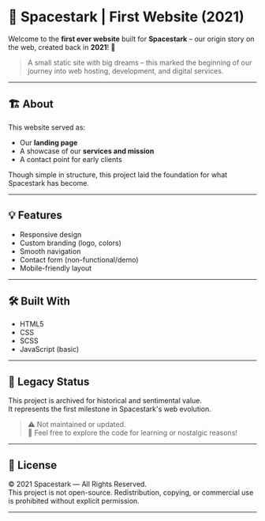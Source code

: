 # 🌌 Spacestark | First Website (2021)

Welcome to the **first ever website** built for **Spacestark** – our origin story on the web, created back in **2021**! 🚀

> A small static site with big dreams – this marked the beginning of our journey into web hosting, development, and digital services.

---

## 🏗️ About

This website served as:
- Our **landing page**
- A showcase of our **services and mission**
- A contact point for early clients

Though simple in structure, this project laid the foundation for what Spacestark has become.

---

## 💡 Features

- Responsive design
- Custom branding (logo, colors)
- Smooth navigation
- Contact form (non-functional/demo)
- Mobile-friendly layout

---

## 🛠️ Built With

- HTML5
- CSS
- SCSS
- JavaScript (basic)

---

## 🚀 Legacy Status

This project is archived for historical and sentimental value.  
It represents the first milestone in Spacestark's web evolution.

> ⚠️ Not maintained or updated.  
> 💬 Feel free to explore the code for learning or nostalgic reasons!

---

## 📜 License

© 2021 Spacestark — All Rights Reserved.  
This project is not open-source. Redistribution, copying, or commercial use is prohibited without explicit permission.

---



